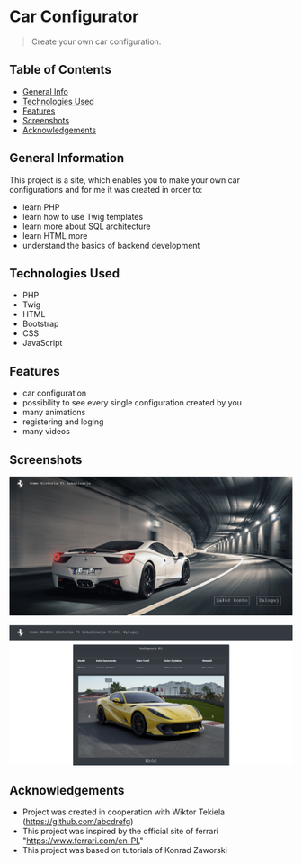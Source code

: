 # Car Configurator
> Create your own car configuration.
## Table of Contents
* [General Info](#general-information)
* [Technologies Used](#technologies-used)
* [Features](#features)
* [Screenshots](#screenshots)
* [Acknowledgements](#acknowledgements)


## General Information

This project is a site, which enables you to make your own car configurations and for me it was created in order to:
- learn PHP
- learn how to use Twig templates
- learn more about SQL architecture
- learn HTML more
- understand the basics of backend development



## Technologies Used
- PHP
- Twig
- HTML
- Bootstrap
- CSS
- JavaScript


## Features
- car configuration
- possibility to see every single configuration created by you
- many animations
- registering and loging
- many videos



## Screenshots
![Example screenshot](./img/screen2.PNG)

![Example screenshot](./img/screen1.PNG)


## Acknowledgements
- Project was created in cooperation with Wiktor Tekiela (https://github.com/abcdrefg) 
- This project was inspired by the official site of ferrari "https://www.ferrari.com/en-PL"
- This project was based on tutorials of Konrad Zaworski
